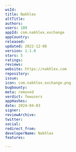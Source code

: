 ```yaml
---
wsId: 
title: Nakhlex
altTitle: 
authors: 
users: 100
appId: com.nakhlex.exchange
appCountry: 
released: 
updated: 2022-12-08
version: 1.1.0
stars: 5
ratings: 
reviews: 
website: https://nakhlex.com
repository: 
issue: 
icon: com.nakhlex.exchange.png
bugbounty: 
meta: removed
verdict: fewusers
appHashes: 
date: 2024-04-03
signer: 
reviewArchive: 
twitter: 
social: 
redirect_from: 
developerName: Nakhlex
features: 

---
```



